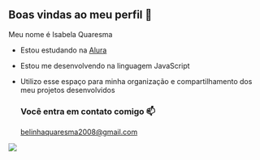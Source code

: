 ## Boas vindas ao meu perfil 💙

Meu nome é Isabela Quaresma

- Estou estudando na [Alura](https://www.alura.com.br)
- Estou me desenvolvendo na linguagem JavaScript
- Utilizo esse espaço para minha organização e compartilhamento dos meu projetos desenvolvidos

  ### Você entra em contato comigo 📫

  belinhaquaresma2008@gmail.com

![](https://media1.tenor.com/m/oeBy_0qFStoAAAAd/sacanagem-santos.gif)
  
